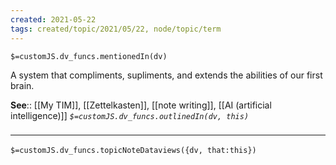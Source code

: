 ```yaml
---
created: 2021-05-22
tags: created/topic/2021/05/22, node/topic/term
---
```

`$=customJS.dv_funcs.mentionedIn(dv)`

A system that compliments, supliments, and extends the abilities of our first brain.

**See**:: [[My TIM]], [[Zettelkasten]], [[note writing]], [[AI (artificial intelligence)]]
*`$=customJS.dv_funcs.outlinedIn(dv, this)`*


### <hr class="dataviews"/>
`$=customJS.dv_funcs.topicNoteDataviews({dv, that:this})`